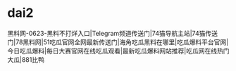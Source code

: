 # dai2
黑料网-0623-黑料不打烊入口|Telegram频道传送门|74猫导航主站|74猫传送门|78黑料网|51吃瓜官网全网最新传送门|海角吃瓜黑料在哪里|吃瓜爆料平台官网|今日吃瓜爆料|每日大赛官网在线吃瓜观看|最新吃瓜爆料网站推荐|吃瓜网在线热门大瓜|881比鸭
